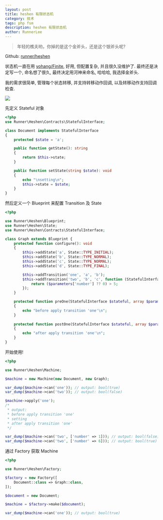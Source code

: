 ```yaml
---
layout: post
title: heshen 有限状态机
category: 技术
tags: php fsm
description: heshen 有限状态机
author: RunnerLee
---
```


> 年轻的樵夫哟，你掉的是这个金斧头，还是这个银斧头呢?

Github: [runner/heshen](https://github.com/RunnerLee/heshen)

状态机一直在用 [yohang/Finite](https://github.com/yohang/Finite), 好用, 但配置复杂, 并且很久没维护了. 最终还是决定写一个, 命名想了很久, 最终决定用河神来命名, 哈哈哈, 我选择金斧头.

我的需求很简单, 管理每个状态转移, 并支持转移动作回调, 以及转移动作支持回调检查.

![](http://oupjptv0d.bkt.gdipper.com//heshen/fsm.png)

先定义 Stateful 对象

```php
<?php
use Runner\Heshen\Contracts\StatefulInterface;

class Document implements StatefulInterface
{
    protected $state = 'a';

    public function getState(): string
    {
        return $this->state;
    }

    public function setState(string $state): void
    {
        echo "\nsetting\n";
        $this->state = $state;
    }
}

```

然后定义一个 Blueprint 来配置 Transition 及 State
```php
<?php

use Runner\Heshen\Blueprint;
use Runner\Heshen\State;
use Runner\Heshen\Contracts\StatefulInterface;

class Graph extends Blueprint {
    protected function configure(): void
    {
        $this->addState('a', State::TYPE_INITIAL);
        $this->addState('b', State::TYPE_NORMAL);
        $this->addState('c', State::TYPE_NORMAL);
        $this->addState('d', State::TYPE_FINAL);

        $this->addTransition('one', 'a', 'b');
        $this->addTransition('two', 'b', 'c', function (StatefulInterface $stateful, array $parameters) {
            return ($parameters['number'] ?? 0) > 5;
        });
    }

    protected function preOne(StatefulInterface $stateful, array $parameters = [])
    {
        echo "before apply transition 'one'\n";
    }
    
    protected function postOne(StatefulInterface $stateful, array $parameters = [])
    {
        echo "after apply transition 'one'\n";
    }
}
```

开始使用!
```php
<?php

use Runner\Heshen\Machine;

$machine = new Machine(new Document, new Graph);

var_dump($machine->can('one')); // output: bool(true)
var_dump($machine->can('two')); // output: bool(false)

$machine->apply('one');
/*
 * output:
 * before apply transition 'one'
 * setting
 * after apply transition 'one'
 */

var_dump($machine->can('two', ['number' => 1])); // output: bool(false)
var_dump($machine->can('two', ['number' => 6])); // output: bool(true)

```

通过 Factory 获取 Machine
```php
<?php

use Runner\Heshen\Factory;

$factory = new Factory([
    Document::class => Graph::class,
]);

$document = new Document;

$machine = $factory->make($document);

var_dump($machine->can('one')); // output: bool(true)
```

